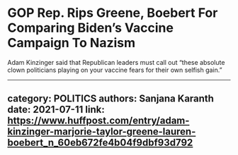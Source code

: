 # GOP Rep. Rips Greene, Boebert For Comparing Biden’s Vaccine Campaign To Nazism

Adam Kinzinger said that Republican leaders must call out “these absolute clown politicians playing on your vaccine fears for their own selfish gain.”

---
category: POLITICS
authors: Sanjana Karanth
date: 2021-07-11
link: https://www.huffpost.com/entry/adam-kinzinger-marjorie-taylor-greene-lauren-boebert_n_60eb672fe4b04f9dbf93d792
---
